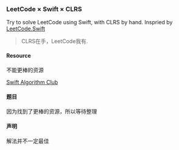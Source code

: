 ### LeetCode × Swift × CLRS

Try to solve LeetCode using Swift, with CLRS by hand.
Inspried by [LeetCode.Swift](https://github.com/lexrus/LeetCode.swift)


> CLRS在手，LeetCode我有.


#### Resource

不能更棒的资源

[Swift Algorithm Club](https://github.com/raywenderlich/swift-algorithm-club)


#### 题目

因为找到了更棒的资源，所以等待整理

#### 声明

解法并不一定最佳





